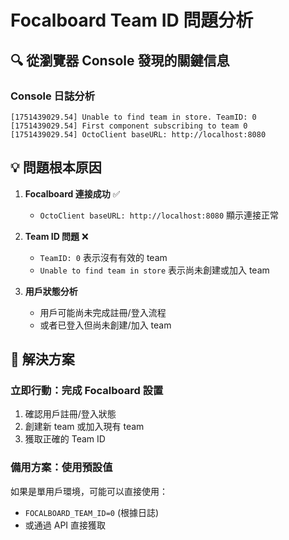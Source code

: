 # Focalboard Team ID 問題分析

## 🔍 從瀏覽器 Console 發現的關鍵信息

### Console 日誌分析
```
[1751439029.54] Unable to find team in store. TeamID: 0
[1751439029.54] First component subscribing to team 0
[1751439029.54] OctoClient baseURL: http://localhost:8080
```

## 💡 問題根本原因

1. **Focalboard 連接成功** ✅
   - `OctoClient baseURL: http://localhost:8080` 顯示連接正常

2. **Team ID 問題** ❌
   - `TeamID: 0` 表示沒有有效的 team
   - `Unable to find team in store` 表示尚未創建或加入 team

3. **用戶狀態分析** 
   - 用戶可能尚未完成註冊/登入流程
   - 或者已登入但尚未創建/加入 team

## 🎯 解決方案

### 立即行動：完成 Focalboard 設置
1. 確認用戶註冊/登入狀態
2. 創建新 team 或加入現有 team
3. 獲取正確的 Team ID

### 備用方案：使用預設值
如果是單用戶環境，可能可以直接使用：
- `FOCALBOARD_TEAM_ID=0` (根據日誌)
- 或通過 API 直接獲取
